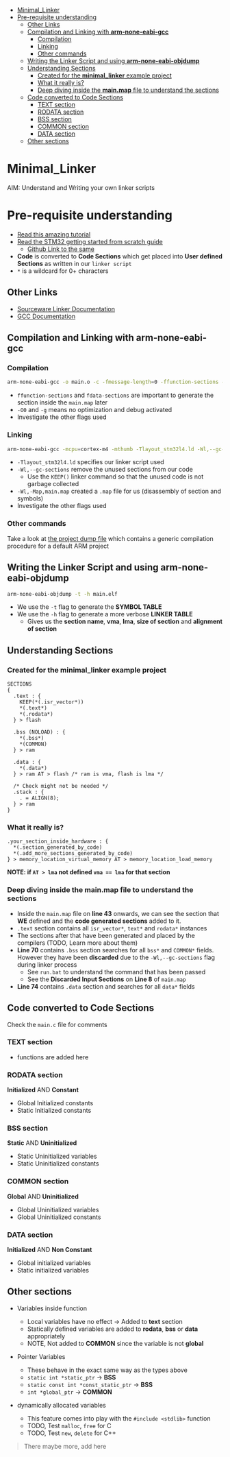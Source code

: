 - [Minimal_Linker](#minimallinker)
- [Pre-requisite understanding](#pre-requisite-understanding)
  - [Other Links](#other-links)
  - [Compilation and Linking with **arm-none-eabi-gcc**](#compilation-and-linking-with-arm-none-eabi-gcc)
    - [Compilation](#compilation)
    - [Linking](#linking)
    - [Other commands](#other-commands)
  - [Writing the Linker Script and using **arm-none-eabi-objdump**](#writing-the-linker-script-and-using-arm-none-eabi-objdump)
  - [Understanding Sections](#understanding-sections)
    - [Created for the **minimal_linker** example project](#created-for-the-minimallinker-example-project)
    - [What it really is?](#what-it-really-is)
    - [Deep diving inside the **main.map** file to understand the sections](#deep-diving-inside-the-mainmap-file-to-understand-the-sections)
  - [Code converted to Code Sections](#code-converted-to-code-sections)
    - [TEXT section](#text-section)
    - [RODATA section](#rodata-section)
    - [BSS section](#bss-section)
    - [COMMON section](#common-section)
    - [DATA section](#data-section)
  - [Other sections](#other-sections)

# Minimal_Linker

AIM: Understand and Writing your own linker scripts

# Pre-requisite understanding

- [Read this amazing tutorial](https://interrupt.memfault.com/blog/how-to-write-linker-scripts-for-firmware)
- [Read the STM32 getting started from scratch guide](http://tty.uchuujin.de/2016/02/stm32-from-scratch-bare-minimals/)
  - [Github Link to the same](https://github.com/textshell/stm32-from-scratch)
- **Code** is converted to **Code Sections** which get placed into **User defined Sections** as written in our `linker script`
- `*` is a wildcard for 0+ characters

## Other Links

- [Sourceware Linker Documentation](https://sourceware.org/binutils/docs/ld/Scripts.html#Scripts)
- [GCC Documentation](https://gcc.gnu.org/onlinedocs/gcc/index.html#SEC_Contents)

## Compilation and Linking with **arm-none-eabi-gcc**

### Compilation

```bash
arm-none-eabi-gcc -o main.o -c -fmessage-length=0 -ffunction-sections -fdata-sections -O0 -mcpu=cortex-m4 -mthumb -Wall -g -pipe main.c
```

- `ffunction-sections` and `fdata-sections` are important to generate the section inside the `main.map` later
- `-O0` and `-g` means no optimization and debug activated
- Investigate the other flags used

### Linking

```bash
arm-none-eabi-gcc -mcpu=cortex-m4 -mthumb -Tlayout_stm32l4.ld -Wl,--gc-sections -Wl,-Map,main.map -nostartfiles main.o -o main.elf
```
- `-Tlayout_stm32l4.ld` specifies our linker script used
- `-Wl,--gc-sections` remove the unused sections from our code
  - Use the `KEEP()` linker command so that the unused code is not garbage collected
- `-Wl,-Map,main.map` created a `.map` file for us (disassembly of section and symbols)
- Investigate the other flags used

### Other commands

Take a look at [the project dump file](dump/compile_dump_scons_a_i2c_build.txt) which contains a generic compilation procedure for a default ARM project

## Writing the Linker Script and using **arm-none-eabi-objdump**

```bash
arm-none-eabi-objdump -t -h main.elf
```

- We use the `-t` flag to generate the **SYMBOL TABLE**
- We use the `-h` flag to generate a more verbose **LINKER TABLE** 
    - Gives us the **section name**, **vma**, **lma**, **size of section** and **alignment of section**

## Understanding Sections

### Created for the **minimal_linker** example project
```
SECTIONS
{
  .text : {
    KEEP(*(.isr_vector*))
    *(.text*)
    *(.rodata*)
  } > flash

  .bss (NOLOAD) : {
    *(.bss*)
    *(COMMON)
  } > ram

  .data : {
    *(.data*)
  } > ram AT > flash /* ram is vma, flash is lma */

  /* Check might not be needed */
  .stack : {
    . = ALIGN(8);
  } > ram
}
```

### What it really is?

```
.your_section_inside_hardware : {
  *(.section_generated_by_code)
  *(.add_more_sections_generated_by_code)
} > memory_location_virtual_memory AT > memory_location_load_memory
```

**NOTE: if `AT > lma` not defined `vma == lma` for that section**

### Deep diving inside the **main.map** file to understand the sections

- Inside the `main.map` file on **line 43** onwards, we can see the section that **WE** defined and the **code generated sections** added to it.
- `.text` section contains all `isr_vector*`, `text*` and `rodata*` instances
- The sections after that have been generated and placed by the compilers (TODO, Learn more about them)
- **Line 70** contains `.bss` section searches for all `bss*` and `COMMON*` fields. However they have been **discarded** due to the `-Wl,--gc-sections` flag during linker process
  - See `run.bat` to understand the command that has been passed
  - See the **Discarded Input Sections** on **Line 8** of `main.map`
- **Line 74** contains `.data` section and searches for all `data*` fields

## Code converted to Code Sections

Check the `main.c` file for comments

### TEXT section

- functions are added here

### RODATA section

**Initialized** AND **Constant**

- Global Initialized constants
- Static Initialized constants

### BSS section

**Static** AND **Uninitialized**

- Static Uninitialized variables
- Static Uninitialized constants

### COMMON section

**Global** AND **Uninitialized**

- Global Uninitialized variables
- Global Uninitialized constants

### DATA section

**Initialized** AND **Non Constant**

- Global initialized variables
- Static initialized variables

## Other sections

- Variables inside function
  - Local variables have no effect -> Added to **text** section
  - Statically defined variables are added to **rodata**, **bss** or **data** appropriately
  - NOTE, Not added to **COMMON** since the variable is not **global**

- Pointer Variables
  - These behave in the exact same way as the types above
  - `static int *static_ptr` -> **BSS**
  - `static const int *const_static_ptr` -> **BSS**
  - `int *global_ptr` -> **COMMON**

- dynamically allocated variables
  - This feature comes into play with the `#include <stdlib>` function
  - TODO, Test `malloc`, `free` for C
  - TODO, Test `new`, `delete` for C++

> There maybe more, add here
